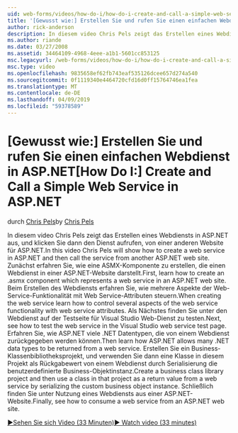 ```yaml
---
uid: web-forms/videos/how-do-i/how-do-i-create-and-call-a-simple-web-service-in-aspnet
title: '[Gewusst wie:] Erstellen Sie und rufen Sie einen einfachen Webdienst in ASP.NET | Microsoft-Dokumentation'
author: rick-anderson
description: In diesem video Chris Pels zeigt das Erstellen eines Webdiensts in ASP.NET aus, und klicken Sie dann den Dienst aufrufen, von einer anderen Website für ASP.NET. Zunächst erfahren Sie, wie erstellen...
ms.author: riande
ms.date: 03/27/2008
ms.assetid: 34464109-4968-4eee-a1b1-5601cc853125
msc.legacyurl: /web-forms/videos/how-do-i/how-do-i-create-and-call-a-simple-web-service-in-aspnet
msc.type: video
ms.openlocfilehash: 9835658ef62fb743eaf535126dcee657d274a540
ms.sourcegitcommit: 0f1119340e4464720cfd16d0ff15764746ea1fea
ms.translationtype: MT
ms.contentlocale: de-DE
ms.lasthandoff: 04/09/2019
ms.locfileid: "59378589"
---
```

# <a name="how-do-i-create-and-call-a-simple-web-service-in-aspnet"></a><span data-ttu-id="0c405-104">[Gewusst wie:] Erstellen Sie und rufen Sie einen einfachen Webdienst in ASP.NET</span><span class="sxs-lookup"><span data-stu-id="0c405-104">[How Do I:] Create and Call a Simple Web Service in ASP.NET</span></span>

<span data-ttu-id="0c405-105">durch [Chris Pels](https://twitter.com/chrispels)</span><span class="sxs-lookup"><span data-stu-id="0c405-105">by [Chris Pels](https://twitter.com/chrispels)</span></span>

<span data-ttu-id="0c405-106">In diesem video Chris Pels zeigt das Erstellen eines Webdiensts in ASP.NET aus, und klicken Sie dann den Dienst aufrufen, von einer anderen Website für ASP.NET.</span><span class="sxs-lookup"><span data-stu-id="0c405-106">In this video Chris Pels will show how to create a web service in ASP.NET and then call the service from another ASP.NET web site.</span></span> <span data-ttu-id="0c405-107">Zunächst erfahren Sie, wie eine ASMX-Komponente zu erstellen, die einen Webdienst in einer ASP.NET-Website darstellt.</span><span class="sxs-lookup"><span data-stu-id="0c405-107">First, learn how to create an .asmx component which represents a web service in an ASP.NET web site.</span></span> <span data-ttu-id="0c405-108">Beim Erstellen des Webdiensts erfahren Sie, wie mehrere Aspekte der Web-Service-Funktionalität mit Web Service-Attributen steuern.</span><span class="sxs-lookup"><span data-stu-id="0c405-108">When creating the web service learn how to control several aspects of the web service functionality with web service attributes.</span></span> <span data-ttu-id="0c405-109">Als Nächstes finden Sie unter den Webdienst auf der Testseite für Visual Studio Web-Dienst zu testen.</span><span class="sxs-lookup"><span data-stu-id="0c405-109">Next, see how to test the web service in the Visual Studio web service test page.</span></span> <span data-ttu-id="0c405-110">Erfahren Sie, wie ASP.NET viele .NET Datentypen, die von einem Webdienst zurückgegeben werden können.</span><span class="sxs-lookup"><span data-stu-id="0c405-110">Then learn how ASP.NET allows many .NET data types to be returned from a web service.</span></span> <span data-ttu-id="0c405-111">Erstellen Sie ein Business-Klassenbibliotheksprojekt, und verwenden Sie dann eine Klasse in diesem Projekt als Rückgabewert von einem Webdienst durch Serialisierung die benutzerdefinierte Business-Objektinstanz.</span><span class="sxs-lookup"><span data-stu-id="0c405-111">Create a business class library project and then use a class in that project as a return value from a web service by serializing the custom business object instance.</span></span> <span data-ttu-id="0c405-112">Schließlich finden Sie unter Nutzung eines Webdiensts aus einer ASP.NET-Website.</span><span class="sxs-lookup"><span data-stu-id="0c405-112">Finally, see how to consume a web service from an ASP.NET web site.</span></span>

[<span data-ttu-id="0c405-113">&#9654;Sehen Sie sich Video (33 Minuten)</span><span class="sxs-lookup"><span data-stu-id="0c405-113">&#9654; Watch video (33 minutes)</span></span>](https://channel9.msdn.com/Blogs/ASP-NET-Site-Videos/how-do-i-create-and-call-a-simple-web-service-in-aspnet)
